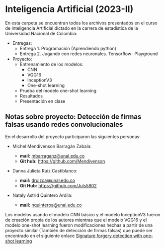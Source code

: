 # Inteligencia Artificial (2023-II)

En esta carpeta se encuentran todos los archivos presentados en el curso de Inteligencia Artificial dictado en la carrera de estadística de la Universidad Nacional de Colombia:

- Entregas:
  - Entrega 1. Programación (Aprendiendo python)
  - Entrega 2. Jugando con redes neuronales. Tensorflow- Playground
- Proyecto:   
  - Entrenamiento de los modelos:
    - CNN
    - VGG16
    - InceptionV3
    - One-shot learning
  - Prueba del modelo one-shot learning
  - Resultados
  - Presentación en clase

## Notas sobre proyecto: **Detección de firmas falsas usando redes convolucionales**

En el desarrollo del proyecto participaron las siguientes personas:

- Michel Mendivenson Barragán Zabala:
  - **mail:** mbarraganz@unal.edu.co
  - **Git hub:** https://github.com/Mendivenson

- Danna Julieta Ruiz Castiblanco:
  - **mail:** druizca@unal.edu.co
  - **Git Hub:** https://github.com/Juls5802

- Nataly Astrid Quintero Ardila:
  - **mail:** nquinteroa@unal.edu.co


Los modelos usando el modelo CNN básico y el modelo InceptionV3 fueron de creación propia de los autores mientras que el modelo VGG16 y el modelo one-shot learning fueron modificaciones hechas a partir de una proyecto similar (También de detección de firmas falsas) que puede ser encontrado en el siguiente enlace [Signature forgery detection with one-shot learning](https://github.com/anuj0721/Signature-forgery-detection-with-one-shot-learning)
